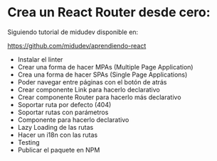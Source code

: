 # Crea un React Router desde cero:

Siguiendo tutorial de midudev disponible en:

https://github.com/midudev/aprendiendo-react

- Instalar el linter
- Crear una forma de hacer MPAs (Multiple Page Application)
- Crea una forma de hacer SPAs (Single Page Applications)
- Poder navegar entre páginas con el botón de atrás
- Crear componente Link para hacerlo declarativo
- Crear componente Router para hacerlo más declarativo
- Soportar ruta por defecto (404)
- Soportar rutas con parámetros
- Componente para hacerlo declarativo
- Lazy Loading de las rutas
- Hacer un i18n con las rutas
- Testing
- Publicar el paquete en NPM
